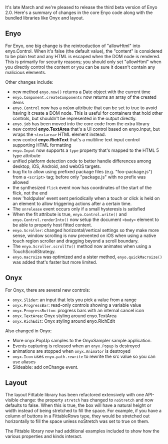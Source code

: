 It's late March and we're pleased to release the third beta version of Enyo 2.0.  Here's a summary of
changes in the core Enyo code along with the bundled libraries like Onyx and layout.

Enyo
----

For Enyo, one big change is the reintroduction of "allowHtml" into enyo.Control.  When it's false (the default value), the "content" is considered to be plain text and any HTML is escaped when the DOM node is rendered.  This is primarily for security reasons; you should only set "allowHtml" when you directly control the content or you can be sure it doesn't contain any malicious elements.

Other changes include:

* new method `enyo.now()` returns a Date object with the current time
* `enyo.Component.createComponents` now returns an array of the created items
* `enyo.Control` now has a `noDom` attribute that can be set to true to avoid having it 
  create a DOM node. This is useful for containers that hold other controls, but shouldn't be represented 
  in the output directly.
* `enyo.job` has been moved into the core code from the extra library
* new control __enyo.TextArea__ that's a UI control based on enyo.Input, but wraps the `<textarea>` HTML element instead.
* new control __enyo.RichText__ that's a multiline text input control supporting HTML formatting
* `enyo.Input` now supports a `type` property that's mapped to the HTML 5 type attribute
* unified platform detection code to better handle differences among desktop, iOS, Android, and webOS targets.
* bug fix to allow using prefixed package files (e.g. "foo-package.js") from a `<script>` tag; before only "package.js" 
  with no prefix was allowed
* the synthesized `flick` event now has coordinates of the start of the flick, not the end
* new 'holdpulse' event sent periodically when a touch or click is held on an element to allow triggering
  actions after a certain time.
* The `onrelease` event occurs only if a small hysteresis is satisfied
* When the fit attribute is true, `enyo.Control.write()` and `enyo.Control.renderInto()` now setup 
  the document `<body>` element to be able to properly host fitted content.
* `enyo.Scroller`: changed horizontal/vertical settings so they make more sense, window scrolling is now
  prevented on iOS when using a native touch region scroller and dragging beyond a scroll boundary. 
* The `enyo.Scroller.scrollTo()` method now animates when using a TouchScrollStrategy.
* `enyo.macroize` was optimized and a sister method, `enyo.quickMacroize()` was added that's faster but more limited.

Onyx
----

For Onyx, there are several new controls:

* `onyx.Slider`: an input that lets you pick a value from a range
* `onyx.ProgressBar`: read-only controls showing a variable value
* `onyx.ProgressButton`: progress bars with an internal cancel icon
* `onyx.TextArea`: Onyx styling around enyo.TextArea
* `onyx.RichEdit`: Onyx styling around enyo.RichEdit

Also changed in Onyx:

* More onyx.PopUp samples to the OnyxSampler sample application.
* Events capturing is released when an `onyx.Popup` is destroyed
* animations are stopped when `onyx.Animator` is destroyed
* `onyx.Icon` uses `enyo.path.rewrite` to rewrite the src value so you can use aliases
* Slideable: add onChange event.

Layout
------

The layout Fittable library has been refactored extensively with one API-visible change: the 
property `stretch` has changed to `noStretch` and now defaults to false.  When this is true,
the box will have a natural height or width instead of being stretched to fill the space.
For example, if you have a column of buttons in a FittableRows type, they would be stretched out
horizontally to fill the space unless noStretch was set to true on them.

The Fittable library now had additional examples included to show how the various properties and
kinds interact.